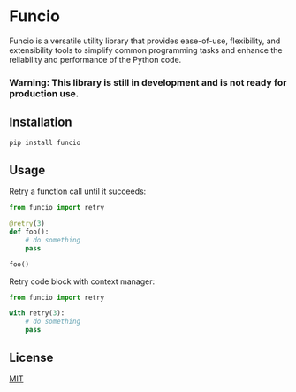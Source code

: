 # Funcio
Funcio is a versatile utility library that provides ease-of-use, flexibility, and extensibility tools to simplify common programming tasks and enhance the reliability and performance of the Python code.

### Warning: This library is still in development and is not ready for production use.

## Installation
```bash
pip install funcio
```

## Usage

Retry a function call until it succeeds:
```python
from funcio import retry

@retry(3)
def foo():
    # do something
    pass

foo()
```

Retry code block with context manager:
```python
from funcio import retry

with retry(3):
    # do something
    pass
```

## License
[MIT](https://choosealicense.com/licenses/mit/)

